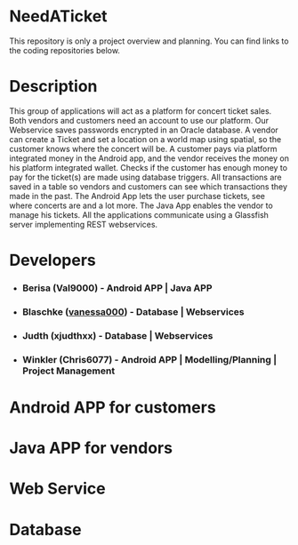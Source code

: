 # NeedATicket

This repository is only a project overview and planning. You can find links to the coding repositories below.

# Description

This group of applications will act as a platform for concert ticket sales. Both vendors and customers need an account to use our platform. Our Webservice saves passwords encrypted in an Oracle database. A vendor can create a Ticket and set a location on a world map using spatial, so the customer knows where the concert will be. A customer pays via platform integrated money in the Android app, and the vendor receives the money on his platform integrated wallet. Checks if the customer has enough money to pay for the ticket(s) are made using database triggers. All transactions are saved in a table so vendors and customers can see which transactions they made in the past. The Android App lets the user purchase tickets, see where concerts are and a lot more. The Java App enables the vendor to manage his tickets. All the applications communicate using a Glassfish server implementing REST webservices.

# Developers

* ### Berisa (Val9000) - Android APP | Java APP
* ### Blaschke ([vanessa000](https://github.com/vanessa000)) - Database | Webservices
* ### Judth (xjudthxx) - Database | Webservices
* ### Winkler (Chris6077) - Android APP | Modelling/Planning | Project Management

# Android APP for customers

# Java APP for vendors

# Web Service

# Database
